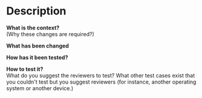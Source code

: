 # Description

**What is the context?**  
(Why these changes are required?)

**What has been changed**

**How has it been tested?**

**How to test it?**  
What do you suggest the reviewers to test? What other test cases exist that you couldn't test but you suggest reviewers (for instance, another
operating system or another device.)
